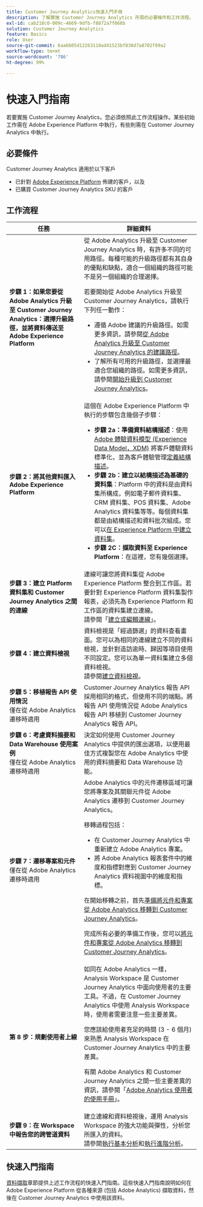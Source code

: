 ```yaml
---
title: Customer Journey Analytics快速入門手冊
description: 了解實施 Customer Journey Analytics 所需的必要條件和工作流程。
exl-id: cab218c0-009c-4669-9dfb-f8872a7f066b
solution: Customer Journey Analytics
feature: Basics
role: User
source-git-commit: 6aa6605d12263110ad41523bf838d7a8702f89a2
workflow-type: tm+mt
source-wordcount: '786'
ht-degree: 99%

---
```


# 快速入門指南

若要實施 Customer Journey Analytics，您必須依照此工作流程操作。某些初始工作需在 Adobe Experience Platform 中執行，有些則需在 Customer Journey Analytics 中執行。

## 必要條件

Customer Journey Analytics 適用於以下客戶

* 已針對 [Adobe Experience Platform](https://www.adobe.com/tw/experience-platform.html) 佈建的客戶，以及
* 已購買 Customer Journey Analytics SKU 的客戶

## 工作流程

| 任務 | 詳細資料 |
| --- | --- |
| **步驟 1：如果您要從 Adobe Analytics 升級至 Customer Journey Analytics：選擇升級路徑，並將資料傳送至 Adobe Experience Platform** | 從 Adobe Analytics 升級至 Customer Journey Analytics 時，有許多不同的可用路徑。每種可能的升級路徑都有其自身的優點和缺點，適合一個組織的路徑可能不是另一個組織的合理選擇。 <p>若要開始從 Adobe Analytics 升級至 Customer Journey Analytics，請執行下列任一動作：</p><ul><li>遵循 Adobe 建議的升級路徑。如需更多資訊，請參閱[從 Adobe Analytics 升級至 Customer Journey Analytics 的建議路徑](/help/getting-started/cja-upgrade/cja-upgrade-recommendations.md)。</li><li>了解所有可用的升級路徑，並選擇最適合您組織的路徑。如需更多資訊，請參閱[開始升級到 Customer Journey Analytics](/help/getting-started/cja-upgrade/cja-upgrade-getstarted.md)。</li></ul> |
| **步驟 2：將其他資料匯入 Adobe Experience Platform** | 這個在 Adobe Experience Platform 中執行的步驟包含幾個子步驟：<ul><li>**步驟 2a：準備資料結構描述**：使用[Adobe 體驗資料模型 (Experience Data Model，XDM)](https://experienceleague.adobe.com/tw/docs/experience-platform/xdm/home.html?lang=zh-Hant) 將客戶體驗資料標準化，並為客戶體驗管理[定義結構描述](https://experienceleague.adobe.com/tw/docs/experience-platform/xdm/tutorials/create-schema-ui.html?lang=zh-Hant)。</li><li>**步驟 2b：建立以結構描述為基礎的資料集**：Platform 中的資料是由資料集所構成，例如電子郵件資料集、CRM 資料集、POS 資料集、Adobe Analytics 資料集等等。每個資料集都是由結構描述和資料批次組成。您可以[在 Experience Platform 中建立資料集](https://experienceleague.adobe.com/tw/docs/platform-learn/getting-started-for-data-architects-and-data-engineers/create-datasets.html?lang=zh-Hant)。</li><li>**步驟 2C：擷取資料至 Experience Platform**：在這裡，您有幾個選擇。</li></ul> |
| **步驟 3：建立 Platform 資料集和 Customer Journey Analytics 之間的連線** | 連線可讓您將資料集從 Adobe Experience Platform 整合到工作區。若要針對 Experience Platform 資料集製作報表，必須先為 Experience Platform 和工作區的資料集建立連線。<br>請參閱「[建立或編輯連線](/help/connections/create-connection.md)」。 |
| **步驟 4：建立資料檢視** | 資料檢視是「經過篩選」的資料查看畫面。您可以為相同的連線建立不同的資料檢視，並針對造訪逾時、歸因等項目使用不同設定。您可以為單一資料集建立多個資料檢視。<br>請參閱[建立資料檢視](/help/data-views/create-dataview.md)。 |
| **步驟 5：移植報告 API 使用情況**</br>&#x200B;僅在從 Adobe Analytics 遷移時適用 | Customer Journey Analytics 報告 API 採用相同的格式，但使用不同的端點。將報告 API 使用情況從 Adobe Analytics 報告 API 移植到 Customer Journey Analytics 報告 API。 |
| **步驟 6：考慮資料摘要和 Data Warehouse 使用案例**</br>&#x200B;僅在從 Adobe Analytics 遷移時適用 | 決定如何使用 Customer Journey Analytics 中提供的匯出選項，以便用最佳方式複製您在 Adobe Analytics 中使用的資料摘要和 Data Warehouse 功能。<!-- link to docs Rob is creating --> |
| **步驟 7：遷移專案和元件**</br>&#x200B;僅在從 Adobe Analytics 遷移時適用 | Adobe Analytics 中的元件遷移區域可讓您將專案及其關聯元件從 Adobe Analytics 遷移到 Customer Journey Analytics。<p>移轉過程包括：</p><ul><li>在 Customer Journey Analytics 中重新建立 Adobe Analytics 專案。</li><li>將 Adobe Analytics 報表套件中的維度和指標對應到 Customer Journey Analytics 資料視圖中的維度和指標。</li></ul><p>在開始移轉之前，首先[準備將元件和專案從 Adobe Analytics 移轉到 Customer Journey Analytics](https://experienceleague.adobe.com/tw/docs/analytics/admin/admin-tools/component-migration/prepare-component-migration.html)。</p><p>完成所有必要的準備工作後，您可以[將元件和專案從 Adobe Analytics 移轉到 Customer Journey Analytics](https://experienceleague.adobe.com/tw/docs/analytics/admin/admin-tools/component-migration/component-migration.html)。</p> |
| **第 8 步：規劃使用者上線** | 如同在 Adobe Analytics 一樣，Analysis Workspace 是 Customer Journey Analytics 中面向使用者的主要工具。不過，在 Customer Journey Analytics 中使用 Analysis Workspace 時，使用者需要注意一些主要差異。<p>您應該給使用者充足的時間 (3 - 6 個月) 來熟悉 Analysis Workspace 在 Customer Journey Analytics 中的主要差異。</p><p>有關 Adobe Analytics 和 Customer Journey Analytics 之間一些主要差異的資訊，請參閱「[Adobe Analytics 使用者的使用手冊](/help/getting-started/aa-to-cja-user.md)」。</p> |
| **步驟 9：在 Workspace 中報告您的跨管道資料** | 建立連線和資料檢視後，運用 Analysis Workspace 的強大功能與彈性，分析您所匯入的資料。<br>請參閱[執行基本分析](/help/analysis-workspace/perform-basic-analysis.md)和[執行進階分析](/help/analysis-workspace/perform-adv-analysis.md)。 |

## 快速入門指南

[資料擷取](../data-ingestion/data-ingestion.md)章節提供上述工作流程的快速入門指南。這些快速入門指南說明如何在 Adobe Experience Platform 從各種來源 (包括 Adobe Analytics) 擷取資料，然後在 Customer Journey Analytics 中使用該資料。
